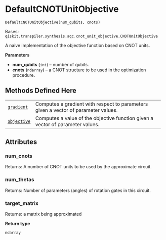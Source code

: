# DefaultCNOTUnitObjective



`DefaultCNOTUnitObjective(num_qubits, cnots)`

Bases: `qiskit.transpiler.synthesis.aqc.cnot_unit_objective.CNOTUnitObjective`

A naive implementation of the objective function based on CNOT units.

**Parameters**

*   **num\_qubits** (`int`) – number of qubits.
*   **cnots** (`ndarray`) – a CNOT structure to be used in the optimization procedure.

## Methods Defined Here

|                                                                                                                                                                                                                           |                                                                                    |
| ------------------------------------------------------------------------------------------------------------------------------------------------------------------------------------------------------------------------- | ---------------------------------------------------------------------------------- |
| [`gradient`](qiskit.transpiler.synthesis.aqc.DefaultCNOTUnitObjective.gradient#qiskit.transpiler.synthesis.aqc.DefaultCNOTUnitObjective.gradient "qiskit.transpiler.synthesis.aqc.DefaultCNOTUnitObjective.gradient")     | Computes a gradient with respect to parameters given a vector of parameter values. |
| [`objective`](qiskit.transpiler.synthesis.aqc.DefaultCNOTUnitObjective.objective#qiskit.transpiler.synthesis.aqc.DefaultCNOTUnitObjective.objective "qiskit.transpiler.synthesis.aqc.DefaultCNOTUnitObjective.objective") | Computes a value of the objective function given a vector of parameter values.     |

## Attributes



### num\_cnots

Returns: A number of CNOT units to be used by the approximate circuit.



### num\_thetas

Returns: Number of parameters (angles) of rotation gates in this circuit.



### target\_matrix

Returns: a matrix being approximated

**Return type**

`ndarray`
